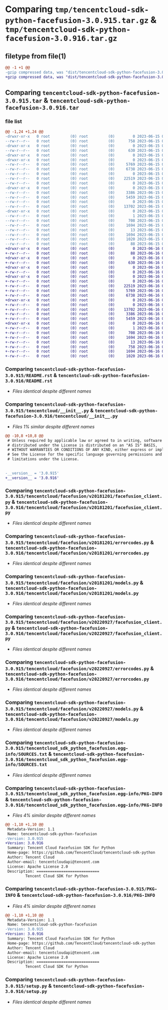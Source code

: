 # Comparing `tmp/tencentcloud-sdk-python-facefusion-3.0.915.tar.gz` & `tmp/tencentcloud-sdk-python-facefusion-3.0.916.tar.gz`

## filetype from file(1)

```diff
@@ -1 +1 @@
-gzip compressed data, was "dist/tencentcloud-sdk-python-facefusion-3.0.915.tar", last modified: Thu Jun 15 00:25:44 2023, max compression
+gzip compressed data, was "dist/tencentcloud-sdk-python-facefusion-3.0.916.tar", last modified: Fri Jun 16 00:34:00 2023, max compression
```

## Comparing `tencentcloud-sdk-python-facefusion-3.0.915.tar` & `tencentcloud-sdk-python-facefusion-3.0.916.tar`

### file list

```diff
@@ -1,24 +1,24 @@
-drwxr-xr-x   0 root         (0) root         (0)        0 2023-06-15 00:25:44.000000 tencentcloud-sdk-python-facefusion-3.0.915/
--rw-r--r--   0 root         (0) root         (0)      758 2023-06-15 00:25:44.000000 tencentcloud-sdk-python-facefusion-3.0.915/README.rst
-drwxr-xr-x   0 root         (0) root         (0)        0 2023-06-15 00:25:44.000000 tencentcloud-sdk-python-facefusion-3.0.915/tencentcloud/
--rw-r--r--   0 root         (0) root         (0)      630 2023-06-15 00:25:44.000000 tencentcloud-sdk-python-facefusion-3.0.915/tencentcloud/__init__.py
-drwxr-xr-x   0 root         (0) root         (0)        0 2023-06-15 00:25:44.000000 tencentcloud-sdk-python-facefusion-3.0.915/tencentcloud/facefusion/
-drwxr-xr-x   0 root         (0) root         (0)        0 2023-06-15 00:25:44.000000 tencentcloud-sdk-python-facefusion-3.0.915/tencentcloud/facefusion/v20181201/
--rw-r--r--   0 root         (0) root         (0)     5769 2023-06-15 00:25:44.000000 tencentcloud-sdk-python-facefusion-3.0.915/tencentcloud/facefusion/v20181201/facefusion_client.py
--rw-r--r--   0 root         (0) root         (0)     6738 2023-06-15 00:25:44.000000 tencentcloud-sdk-python-facefusion-3.0.915/tencentcloud/facefusion/v20181201/errorcodes.py
--rw-r--r--   0 root         (0) root         (0)        0 2023-06-15 00:25:44.000000 tencentcloud-sdk-python-facefusion-3.0.915/tencentcloud/facefusion/v20181201/__init__.py
--rw-r--r--   0 root         (0) root         (0)    22519 2023-06-15 00:25:44.000000 tencentcloud-sdk-python-facefusion-3.0.915/tencentcloud/facefusion/v20181201/models.py
--rw-r--r--   0 root         (0) root         (0)        0 2023-06-15 00:25:44.000000 tencentcloud-sdk-python-facefusion-3.0.915/tencentcloud/facefusion/__init__.py
-drwxr-xr-x   0 root         (0) root         (0)        0 2023-06-15 00:25:44.000000 tencentcloud-sdk-python-facefusion-3.0.915/tencentcloud/facefusion/v20220927/
--rw-r--r--   0 root         (0) root         (0)     3386 2023-06-15 00:25:44.000000 tencentcloud-sdk-python-facefusion-3.0.915/tencentcloud/facefusion/v20220927/facefusion_client.py
--rw-r--r--   0 root         (0) root         (0)     5459 2023-06-15 00:25:44.000000 tencentcloud-sdk-python-facefusion-3.0.915/tencentcloud/facefusion/v20220927/errorcodes.py
--rw-r--r--   0 root         (0) root         (0)        0 2023-06-15 00:25:44.000000 tencentcloud-sdk-python-facefusion-3.0.915/tencentcloud/facefusion/v20220927/__init__.py
--rw-r--r--   0 root         (0) root         (0)    13702 2023-06-15 00:25:44.000000 tencentcloud-sdk-python-facefusion-3.0.915/tencentcloud/facefusion/v20220927/models.py
-drwxr-xr-x   0 root         (0) root         (0)        0 2023-06-15 00:25:44.000000 tencentcloud-sdk-python-facefusion-3.0.915/tencentcloud_sdk_python_facefusion.egg-info/
--rw-r--r--   0 root         (0) root         (0)        1 2023-06-15 00:25:44.000000 tencentcloud-sdk-python-facefusion-3.0.915/tencentcloud_sdk_python_facefusion.egg-info/dependency_links.txt
--rw-r--r--   0 root         (0) root         (0)      708 2023-06-15 00:25:44.000000 tencentcloud-sdk-python-facefusion-3.0.915/tencentcloud_sdk_python_facefusion.egg-info/SOURCES.txt
--rw-r--r--   0 root         (0) root         (0)     1694 2023-06-15 00:25:44.000000 tencentcloud-sdk-python-facefusion-3.0.915/tencentcloud_sdk_python_facefusion.egg-info/PKG-INFO
--rw-r--r--   0 root         (0) root         (0)       13 2023-06-15 00:25:44.000000 tencentcloud-sdk-python-facefusion-3.0.915/tencentcloud_sdk_python_facefusion.egg-info/top_level.txt
--rw-r--r--   0 root         (0) root         (0)     1694 2023-06-15 00:25:44.000000 tencentcloud-sdk-python-facefusion-3.0.915/PKG-INFO
--rw-r--r--   0 root         (0) root         (0)     1020 2023-06-15 00:25:44.000000 tencentcloud-sdk-python-facefusion-3.0.915/setup.py
--rw-r--r--   0 root         (0) root         (0)       88 2023-06-15 00:25:44.000000 tencentcloud-sdk-python-facefusion-3.0.915/setup.cfg
+drwxr-xr-x   0 root         (0) root         (0)        0 2023-06-16 00:34:00.000000 tencentcloud-sdk-python-facefusion-3.0.916/
+-rw-r--r--   0 root         (0) root         (0)       88 2023-06-16 00:34:00.000000 tencentcloud-sdk-python-facefusion-3.0.916/setup.cfg
+drwxr-xr-x   0 root         (0) root         (0)        0 2023-06-16 00:34:00.000000 tencentcloud-sdk-python-facefusion-3.0.916/tencentcloud/
+-rw-r--r--   0 root         (0) root         (0)      630 2023-06-16 00:34:00.000000 tencentcloud-sdk-python-facefusion-3.0.916/tencentcloud/__init__.py
+drwxr-xr-x   0 root         (0) root         (0)        0 2023-06-16 00:34:00.000000 tencentcloud-sdk-python-facefusion-3.0.916/tencentcloud/facefusion/
+-rw-r--r--   0 root         (0) root         (0)        0 2023-06-16 00:34:00.000000 tencentcloud-sdk-python-facefusion-3.0.916/tencentcloud/facefusion/__init__.py
+drwxr-xr-x   0 root         (0) root         (0)        0 2023-06-16 00:34:00.000000 tencentcloud-sdk-python-facefusion-3.0.916/tencentcloud/facefusion/v20181201/
+-rw-r--r--   0 root         (0) root         (0)        0 2023-06-16 00:34:00.000000 tencentcloud-sdk-python-facefusion-3.0.916/tencentcloud/facefusion/v20181201/__init__.py
+-rw-r--r--   0 root         (0) root         (0)    22519 2023-06-16 00:34:00.000000 tencentcloud-sdk-python-facefusion-3.0.916/tencentcloud/facefusion/v20181201/models.py
+-rw-r--r--   0 root         (0) root         (0)     5769 2023-06-16 00:34:00.000000 tencentcloud-sdk-python-facefusion-3.0.916/tencentcloud/facefusion/v20181201/facefusion_client.py
+-rw-r--r--   0 root         (0) root         (0)     6738 2023-06-16 00:34:00.000000 tencentcloud-sdk-python-facefusion-3.0.916/tencentcloud/facefusion/v20181201/errorcodes.py
+drwxr-xr-x   0 root         (0) root         (0)        0 2023-06-16 00:34:00.000000 tencentcloud-sdk-python-facefusion-3.0.916/tencentcloud/facefusion/v20220927/
+-rw-r--r--   0 root         (0) root         (0)        0 2023-06-16 00:34:00.000000 tencentcloud-sdk-python-facefusion-3.0.916/tencentcloud/facefusion/v20220927/__init__.py
+-rw-r--r--   0 root         (0) root         (0)    13702 2023-06-16 00:34:00.000000 tencentcloud-sdk-python-facefusion-3.0.916/tencentcloud/facefusion/v20220927/models.py
+-rw-r--r--   0 root         (0) root         (0)     3386 2023-06-16 00:34:00.000000 tencentcloud-sdk-python-facefusion-3.0.916/tencentcloud/facefusion/v20220927/facefusion_client.py
+-rw-r--r--   0 root         (0) root         (0)     5459 2023-06-16 00:34:00.000000 tencentcloud-sdk-python-facefusion-3.0.916/tencentcloud/facefusion/v20220927/errorcodes.py
+drwxr-xr-x   0 root         (0) root         (0)        0 2023-06-16 00:34:00.000000 tencentcloud-sdk-python-facefusion-3.0.916/tencentcloud_sdk_python_facefusion.egg-info/
+-rw-r--r--   0 root         (0) root         (0)        1 2023-06-16 00:34:00.000000 tencentcloud-sdk-python-facefusion-3.0.916/tencentcloud_sdk_python_facefusion.egg-info/dependency_links.txt
+-rw-r--r--   0 root         (0) root         (0)      708 2023-06-16 00:34:00.000000 tencentcloud-sdk-python-facefusion-3.0.916/tencentcloud_sdk_python_facefusion.egg-info/SOURCES.txt
+-rw-r--r--   0 root         (0) root         (0)     1694 2023-06-16 00:34:00.000000 tencentcloud-sdk-python-facefusion-3.0.916/tencentcloud_sdk_python_facefusion.egg-info/PKG-INFO
+-rw-r--r--   0 root         (0) root         (0)       13 2023-06-16 00:34:00.000000 tencentcloud-sdk-python-facefusion-3.0.916/tencentcloud_sdk_python_facefusion.egg-info/top_level.txt
+-rw-r--r--   0 root         (0) root         (0)      758 2023-06-16 00:34:00.000000 tencentcloud-sdk-python-facefusion-3.0.916/README.rst
+-rw-r--r--   0 root         (0) root         (0)     1694 2023-06-16 00:34:00.000000 tencentcloud-sdk-python-facefusion-3.0.916/PKG-INFO
+-rw-r--r--   0 root         (0) root         (0)     1020 2023-06-16 00:34:00.000000 tencentcloud-sdk-python-facefusion-3.0.916/setup.py
```

### Comparing `tencentcloud-sdk-python-facefusion-3.0.915/README.rst` & `tencentcloud-sdk-python-facefusion-3.0.916/README.rst`

 * *Files identical despite different names*

### Comparing `tencentcloud-sdk-python-facefusion-3.0.915/tencentcloud/__init__.py` & `tencentcloud-sdk-python-facefusion-3.0.916/tencentcloud/__init__.py`

 * *Files 1% similar despite different names*

```diff
@@ -10,8 +10,8 @@
 # Unless required by applicable law or agreed to in writing, software
 # distributed under the License is distributed on an "AS IS" BASIS,
 # WITHOUT WARRANTIES OR CONDITIONS OF ANY KIND, either express or implied.
 # See the License for the specific language governing permissions and
 # limitations under the License.
 
 
-__version__ = '3.0.915'
+__version__ = '3.0.916'
```

### Comparing `tencentcloud-sdk-python-facefusion-3.0.915/tencentcloud/facefusion/v20181201/facefusion_client.py` & `tencentcloud-sdk-python-facefusion-3.0.916/tencentcloud/facefusion/v20181201/facefusion_client.py`

 * *Files identical despite different names*

### Comparing `tencentcloud-sdk-python-facefusion-3.0.915/tencentcloud/facefusion/v20181201/errorcodes.py` & `tencentcloud-sdk-python-facefusion-3.0.916/tencentcloud/facefusion/v20181201/errorcodes.py`

 * *Files identical despite different names*

### Comparing `tencentcloud-sdk-python-facefusion-3.0.915/tencentcloud/facefusion/v20181201/models.py` & `tencentcloud-sdk-python-facefusion-3.0.916/tencentcloud/facefusion/v20181201/models.py`

 * *Files identical despite different names*

### Comparing `tencentcloud-sdk-python-facefusion-3.0.915/tencentcloud/facefusion/v20220927/facefusion_client.py` & `tencentcloud-sdk-python-facefusion-3.0.916/tencentcloud/facefusion/v20220927/facefusion_client.py`

 * *Files identical despite different names*

### Comparing `tencentcloud-sdk-python-facefusion-3.0.915/tencentcloud/facefusion/v20220927/errorcodes.py` & `tencentcloud-sdk-python-facefusion-3.0.916/tencentcloud/facefusion/v20220927/errorcodes.py`

 * *Files identical despite different names*

### Comparing `tencentcloud-sdk-python-facefusion-3.0.915/tencentcloud/facefusion/v20220927/models.py` & `tencentcloud-sdk-python-facefusion-3.0.916/tencentcloud/facefusion/v20220927/models.py`

 * *Files identical despite different names*

### Comparing `tencentcloud-sdk-python-facefusion-3.0.915/tencentcloud_sdk_python_facefusion.egg-info/SOURCES.txt` & `tencentcloud-sdk-python-facefusion-3.0.916/tencentcloud_sdk_python_facefusion.egg-info/SOURCES.txt`

 * *Files identical despite different names*

### Comparing `tencentcloud-sdk-python-facefusion-3.0.915/tencentcloud_sdk_python_facefusion.egg-info/PKG-INFO` & `tencentcloud-sdk-python-facefusion-3.0.916/tencentcloud_sdk_python_facefusion.egg-info/PKG-INFO`

 * *Files 4% similar despite different names*

```diff
@@ -1,10 +1,10 @@
 Metadata-Version: 1.1
 Name: tencentcloud-sdk-python-facefusion
-Version: 3.0.915
+Version: 3.0.916
 Summary: Tencent Cloud Facefusion SDK for Python
 Home-page: https://github.com/TencentCloud/tencentcloud-sdk-python
 Author: Tencent Cloud
 Author-email: tencentcloudapi@tencent.com
 License: Apache License 2.0
 Description: ============================
         Tencent Cloud SDK for Python
```

### Comparing `tencentcloud-sdk-python-facefusion-3.0.915/PKG-INFO` & `tencentcloud-sdk-python-facefusion-3.0.916/PKG-INFO`

 * *Files 4% similar despite different names*

```diff
@@ -1,10 +1,10 @@
 Metadata-Version: 1.1
 Name: tencentcloud-sdk-python-facefusion
-Version: 3.0.915
+Version: 3.0.916
 Summary: Tencent Cloud Facefusion SDK for Python
 Home-page: https://github.com/TencentCloud/tencentcloud-sdk-python
 Author: Tencent Cloud
 Author-email: tencentcloudapi@tencent.com
 License: Apache License 2.0
 Description: ============================
         Tencent Cloud SDK for Python
```

### Comparing `tencentcloud-sdk-python-facefusion-3.0.915/setup.py` & `tencentcloud-sdk-python-facefusion-3.0.916/setup.py`

 * *Files identical despite different names*

